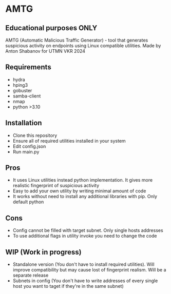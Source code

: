 # AMTG
## Educational purposes ONLY
AMTG (Automatic Malicious Traffic Generator) - tool that generates suspicious activity on endpoints using Linux compatible utilities. Made by Anton Shabanov for UTMN VKR 2024
## Requirements
- hydra
- hping3
- gobuster
- samba-client
- nmap
- python >3.10
## Installation
- Clone this repository
- Ensure all of required utilities installed in your system
- Edit config.json
- Run main.py     
## Pros
- It uses Linux utilities instead python implementation. It gives more realistic fingerprint of suspicious activity
- Easy to add your own utility by writing minimal amount of code
- It works without need to install any additional libraries with pip. Only default python
## Cons
- Config cannot be filled with target subnet. Only single hosts addresses
- To use additional flags in utility invoke you need to change the code
## WIP (Work in progress)
- Standalone version (You don't have to install required utilities). Will improve compatibility but may cause lost of fingerprint realism. Will be a separate release
- Subnets in config (You don't have to write addresses of every single host you want to taget if they're in the same subnet)
   
